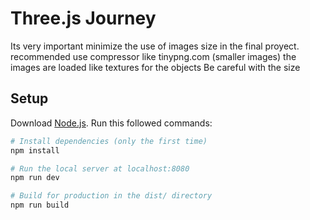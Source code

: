 # Three.js Journey

Its very important minimize the use of images size in the final proyect.
recommended use compressor like tinypng.com (smaller images)
the images are loaded like textures for the objects
Be careful with the size

## Setup
Download [Node.js](https://nodejs.org/en/download/).
Run this followed commands:

``` bash
# Install dependencies (only the first time)
npm install

# Run the local server at localhost:8080
npm run dev

# Build for production in the dist/ directory
npm run build
```
